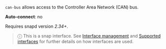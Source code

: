`can-bus` allows access to the Controller Area Network (CAN) bus.

**Auto-connect**: no

Requires snapd version _2.34+_.

> ⓘ  This is a snap interface. See [Interface management](/t/interface-management/6154) and [Supported interfaces](/t/supported-interfaces/7744) for further details on how interfaces are used.